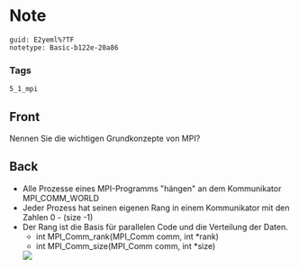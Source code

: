 # Note
```
guid: E2yeml%?TF
notetype: Basic-b122e-20a86
```

### Tags
```
5_1_mpi
```

## Front
Nennen Sie die wichtigen Grundkonzepte von MPI?

## Back
<ul>
  <li>
    <div>
      Alle Prozesse eines MPI-Programms "hängen" an dem
      Kommunikator MPI_COMM_WORLD
    </div>
  <li>
    <div>
      Jeder Prozess hat seinen eigenen Rang in einem Kommunikator
      mit den Zahlen 0 - (size -1)
    </div>
  <li>
    <div>
      Der Rang ist die Basis für parallelen Code und die Verteilung
      der Daten.
    </div>
    <ul>
      <li>int MPI_Comm_rank(MPI_Comm comm, int *rank)
      <li>int MPI_Comm_size(MPI_Comm comm, int *size)
    </ul>
    <div><img src= 
    "paste-54a1b2de1935d29a9bb336602205ea103814f300.jpg"></div>
</ul>
